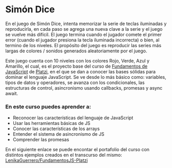 # Simón Dice

En el juego de Simón Dice, intenta memorizar la serie de teclas iluminadas y reproducirla, en cada paso se agrega una nueva clave a la serie y el juego se vuelve más difícil. El juego termina cuando el jugador comete el primer error (cuando el jugador presiona la tecla iluminada incorrecta) o bien, al termino de los niveles.
El propósito del juego es reproducir las series más largas de colores / sonidos generados aleatoriamente por el juego.

Este juego cuenta con 10 niveles con los colores Rojo, Verde, Azul y Amarillo, el cual, es el proyecto base del curso de [Fundamentos de JavaScript](https://platzi.com/cursos/fundamentos-javascript/ "Fundamentos de JavaScript") de [Platzi](https://platzi.com/ "Platzi"), en el que se dan a conocer las bases sólidas para dominar el lenguaje JavaScript. Se ve desde lo más básico como: variables, tipos de datos y operadores, se avanza con los condicionales, las estructuras de control, asincronismo  usando callbacks, promesas y async await.
 
###  En este curso puedes aprender a:
- Reconocer las características del lenguaje de JavaScript
- Usar las herramientas básicas de JS
- Conocer las características de los arrays
- Entender el sistema de asincronismo de JS
- Comprender las promesas

En el siguiente enlace se puede encontar el portafolio del curso con distintos ejemplos creados en el transcurso del mismo: [LenikaGuerrero/FundamentosJS-Platzi](https://github.com/LenikaGuerrero/FundamentosJS-Platzi "LenikaGuerrero/FundamentosJS-Platzi")
